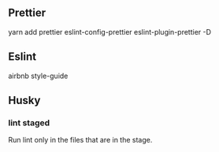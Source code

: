 ## Prettier

yarn add prettier eslint-config-prettier eslint-plugin-prettier -D

## Eslint

airbnb style-guide

## Husky

### lint staged

Run lint only in the files that are in the stage.
